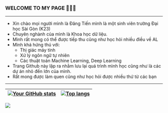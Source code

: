 
### WELCOME TO MY PAGE 👋👋👋
--------
- Xin chào mọi người mình là Đăng Tiến mình là một sinh viên trường Đại học Sài Gòn (K23)
- Chuyên nghành của mình là Khoa học dữ liệu.
- Mình rất mong có thể được tiếp thu cũng như học hỏi nhiều điều về AL
- Mình khá hứng thú với:
  * Thị giác máy tính
  *  Xử lý ngôn ngữ tự nhiên
  *  Các thuật toán Machine Learning, Deep Learning
- Trang Github này lập ra nhằm lưu lại quá trình mình học cũng như là các dự án nhỏ đến lớn của mình.
- Rất mong được làm quen cũng như học hỏi được nhiều thứ từ các bạn<br>
------

| <a href="https://github.com/TienNguyen0712"><img align="center" src="https://github-readme-stats.vercel.app/api?username=TienNguyen0712&show_icons=true" alt="Your GitHub stats" /></a> | <a href="https://github.com/TienNguyen0712"><img align="center" src="https://github-readme-stats.vercel.app/api/top-langs/?username=TienNguyen0712" alt="Top langs" /></a> |
| ------------- | ------------- |

![](https://komarev.com/ghpvc/?username=TienNguyen0712&color=green)


